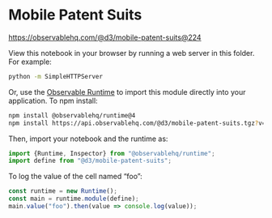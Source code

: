 # Mobile Patent Suits

https://observablehq.com/@d3/mobile-patent-suits@224

View this notebook in your browser by running a web server in this folder. For
example:

~~~sh
python -m SimpleHTTPServer
~~~

Or, use the [Observable Runtime](https://github.com/observablehq/runtime) to
import this module directly into your application. To npm install:

~~~sh
npm install @observablehq/runtime@4
npm install https://api.observablehq.com/@d3/mobile-patent-suits.tgz?v=3
~~~

Then, import your notebook and the runtime as:

~~~js
import {Runtime, Inspector} from "@observablehq/runtime";
import define from "@d3/mobile-patent-suits";
~~~

To log the value of the cell named “foo”:

~~~js
const runtime = new Runtime();
const main = runtime.module(define);
main.value("foo").then(value => console.log(value));
~~~
